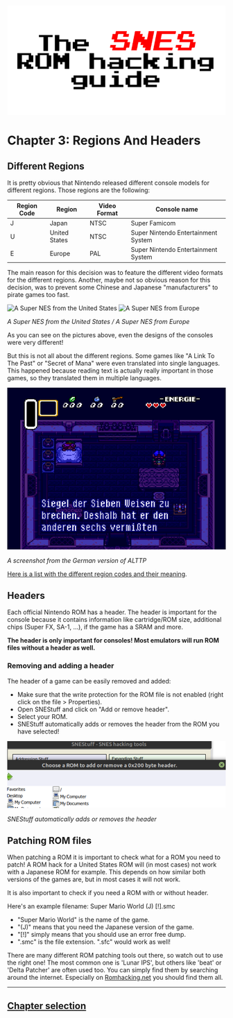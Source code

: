 ![The SNES ROM hacking guide](https://raw.githubusercontent.com/Techcrafter/SNES-ROM-Hacking/main/docs/images/banner.png)

# Chapter 3: Regions And Headers

## Different Regions

It is pretty obvious that Nintendo released different console models for different regions. Those regions are the following:

|Region Code|Region       |Video Format|Console name                       |
|-----------|-------------|------------|-----------------------------------|
|J          |Japan        |NTSC        |Super Famicom                      |
|U          |United States|NTSC        |Super Nintendo Entertainment System|
|E          |Europe       |PAL         |Super Nintendo Entertainment System|

The main reason for this decision was to feature the different video formats for the different regions.
Another, maybe not so obvious reason for this decision, was to prevent some Chinese and Japanese "manufacturers" to pirate games too fast.

![A Super NES from the United States](https://c4.wallpaperflare.com/wallpaper/388/1016/1009/computer-game-console-device-electronics-wallpaper-preview.jpg) ![A Super NES from Europe](https://c4.wallpaperflare.com/wallpaper/74/954/404/snes-wallpaper-preview.jpg)

*A Super NES from the United States / A Super NES from Europe*

As you can see on the pictures above, even the designs of the consoles were very different!

But this is not all about the different regions. Some games like "A Link To The Past" or "Secret of Mana" were even translated into single languages. This happened because reading text is actually really important in those games, so they translated them in multiple languages.

![A screenshot from the German version of ALTTP](https://raw.githubusercontent.com/Techcrafter/SNES-ROM-Hacking/main/docs/images/german-alttp.png)

*A screenshot from the German version of ALTTP*

[Here is a list with the different region codes and their meaning](https://www.emuparadise.me/help/romnames.php).

## Headers

Each official Nintendo ROM has a header. The header is important for the console because it contains information like cartridge/ROM size, additional chips (Super FX, SA-1, ...), if the game has a SRAM and more.

**The header is only important for consoles! Most emulators will run ROM files without a header as well.**

### Removing and adding a header

The header of a game can be easily removed and added:

  * Make sure that the write protection for the ROM file is not enabled (right click on the file > Properties).
  * Open SNEStuff and click on "Add or remove header".
  * Select your ROM.
  * SNEStuff automatically adds or removes the header from the ROM you have selected!

![SNEStuff automatically adds or removes the header](https://raw.githubusercontent.com/Techcrafter/SNES-ROM-Hacking/main/docs/images/add-remove-header.png)

*SNEStuff automatically adds or removes the header*

## Patching ROM files

When patching a ROM it is important to check what for a ROM you need to patch!
A ROM hack for a United States ROM will (in most cases) not work with a Japanese ROM for example.
This depends on how similar both versions of the games are, but in most cases it will not work.

It is also important to check if you need a ROM with or without header.

Here's an example filename:
Super Mario World (J) [!].smc

  * "Super Mario World" is the name of the game.
  * "(J)" means that you need the Japanese version of the game.
  * "[!]" simply means that you should use an error free dump.
  * ".smc" is the file extension. ".sfc" would work as well!

There are many different ROM patching tools out there, so watch out to use the right one! The most common one is 'Lunar IPS', but others like 'beat' or 'Delta Patcher' are often used too. You can simply find them by searching around the internet. Especially on [Romhacking.net](https://www.romhacking.net) you should find them all.
___

## [Chapter selection](https://github.com/Techcrafter/SNES-ROM-Hacking/blob/main/README.md)